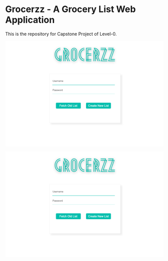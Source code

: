 # Grocerzz - A Grocery List Web Application
This is the repository for Capstone Project of Level-0.

![alt text](https://github.com/pesto-students/grocerieslistapp-guptadeepanshu21/blob/master/assets/Home%20Screen.png)


![alt text](https://github.com/pesto-students/grocerieslistapp-guptadeepanshu21/blob/master/assets/Home%20Screen.png)
